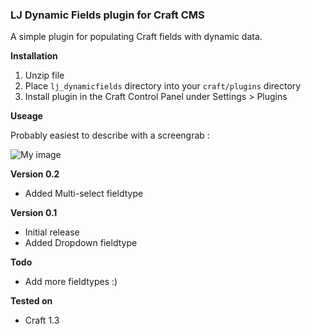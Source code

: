 ### LJ Dynamic Fields plugin for Craft CMS

A simple plugin for populating Craft fields with dynamic data.

**Installation**

1. Unzip file 
2. Place `lj_dynamicfields` directory into your `craft/plugins` directory
3. Install plugin in the Craft Control Panel under Settings > Plugins

**Useage**

Probably easiest to describe with a screengrab :

![My image](https://raw.github.com/lewisjenkins/craft-lj-dynamicfields/master/screenshot.png)

**Version 0.2**

+ Added Multi-select fieldtype

**Version 0.1**

+ Initial release
+ Added Dropdown fieldtype

**Todo**

+ Add more fieldtypes :)

**Tested on**

+ Craft 1.3
